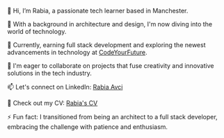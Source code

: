 👋 Hi, I’m Rabia, a passionate tech learner based in Manchester.

👀 With a background in architecture and design, I'm now diving into the world of technology.

🌱 Currently, earning full stack development and exploring the newest advancements in technology at [CodeYourFuture](https://github.com/CodeYourFuture).

💞️ I'm eager to collaborate on projects that fuse creativity and innovative solutions in the tech industry.

📫 Let's connect on LinkedIn: [Rabia Avci](https://www.linkedin.com/in/rabia-avci-5231032b/)

📄 Check out my CV: [Rabia's CV](https://docs.google.com/document/d/170KJ9Lwg9bEMcckqbdX-nVEm7di0AHubYwPeQkFaZkg/edit)

⚡ Fun fact: I transitioned from being an architect to a full stack developer, embracing the challenge with patience and enthusiasm.

<!---
RbAvci/RbAvci is a ✨ special ✨ repository because its `README.md` (this file) appears on your GitHub profile.
You can click the Preview link to take a look at your changes.
--->


